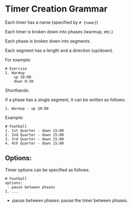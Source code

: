 # Timer Creation Grammar

Each timer has a name (specified by `# {name}`)

Each timer is broken down into phases (warmup, etc.)

Each phase is broken down into segments.

Each segment has a length and a direction (up/down).

For example:

```
# Exercise
1. Warmup
	up 10:00
	down 0:30
```

Shorthands:

If a phase has a single segment, it can be written as follows:

```
1. Warmup - up 10:00
```

Example:

```
# Football
1. 1st Quarter - down 15:00
2. 2nd Quarter - down 15:00
3. 3rd Quarter - down 15:00
4. 4th Quarter - down 15:00
```



## Options:

Timer options can be specified as follows:

```
# Football
options:
 - pause between phases
1. ...
```

- pause between phases: pause the timer between phases.